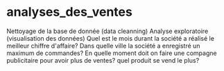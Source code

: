 # analyses_des_ventes
Nettoyage de la base de donnée (data cleanning) Analyse exploratoire (visualisation des données) Quel est le mois durant la société a réalisé le meilleur chiffre d'affaire? Dans quelle ville la société a enregistré un maximum de commandes? En quelle moment doit on faire une compagne publicitaire pour avoir plus de ventes? quel produit se vend le plus?
